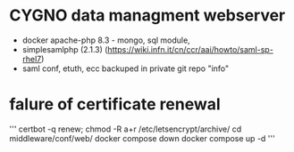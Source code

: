 # CYGNO data managment webserver
- docker apache-php 8.3 - mongo, sql module,
- simplesamlphp (2.1.3) (https://wiki.infn.it/cn/ccr/aai/howto/saml-sp-rhel7)
- saml conf, etuth, ecc backuped in private git repo "info"

# falure of certificate renewal
''' 
certbot -q renew; chmod -R a+r /etc/letsencrypt/archive/ 
cd middleware/conf/web/
docker compose down
docker compose up -d
'''
